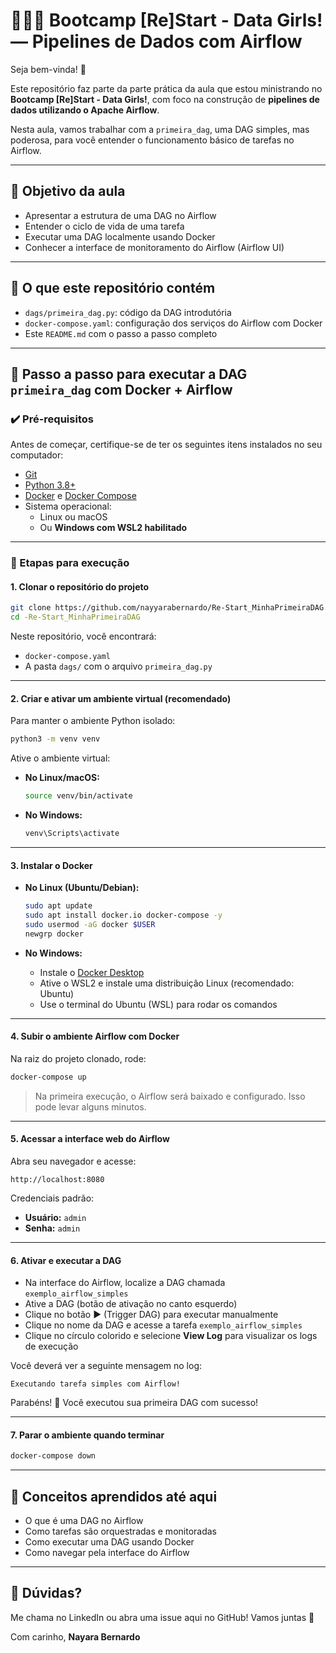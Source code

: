 # 👩🏽‍💻 Bootcamp [Re]Start - Data Girls! — Pipelines de Dados com Airflow

Seja bem-vinda! 💜

Este repositório faz parte da parte prática da aula que estou ministrando no **Bootcamp [Re]Start - Data Girls!**, com foco na construção de **pipelines de dados utilizando o Apache Airflow**.

Nesta aula, vamos trabalhar com a `primeira_dag`, uma DAG simples, mas poderosa, para você entender o funcionamento básico de tarefas no Airflow.

---

## 🎯 Objetivo da aula

- Apresentar a estrutura de uma DAG no Airflow
- Entender o ciclo de vida de uma tarefa
- Executar uma DAG localmente usando Docker
- Conhecer a interface de monitoramento do Airflow (Airflow UI)

---

## 📂 O que este repositório contém

- `dags/primeira_dag.py`: código da DAG introdutória
- `docker-compose.yaml`: configuração dos serviços do Airflow com Docker
- Este `README.md` com o passo a passo completo

---

## 🚀 Passo a passo para executar a DAG `primeira_dag` com Docker + Airflow

### ✔️ Pré-requisitos

Antes de começar, certifique-se de ter os seguintes itens instalados no seu computador:

- [Git](https://git-scm.com/downloads)
- [Python 3.8+](https://www.python.org/downloads/)
- [Docker](https://www.docker.com/products/docker-desktop) e [Docker Compose](https://docs.docker.com/compose/)
- Sistema operacional:
  - Linux ou macOS
  - Ou **Windows com WSL2 habilitado**

---

### 🧭 Etapas para execução

#### 1. Clonar o repositório do projeto

```bash
git clone https://github.com/nayyarabernardo/Re-Start_MinhaPrimeiraDAG.git
cd -Re-Start_MinhaPrimeiraDAG
````

Neste repositório, você encontrará:

* `docker-compose.yaml`
* A pasta `dags/` com o arquivo `primeira_dag.py`

---

#### 2. Criar e ativar um ambiente virtual (recomendado)

Para manter o ambiente Python isolado:

```bash
python3 -m venv venv
```

Ative o ambiente virtual:

* **No Linux/macOS:**

  ```bash
  source venv/bin/activate
  ```

* **No Windows:**

  ```cmd
  venv\Scripts\activate
  ```

---

#### 3. Instalar o Docker

* **No Linux (Ubuntu/Debian):**

  ```bash
  sudo apt update
  sudo apt install docker.io docker-compose -y
  sudo usermod -aG docker $USER
  newgrp docker
  ```

* **No Windows:**

  * Instale o [Docker Desktop](https://www.docker.com/products/docker-desktop)
  * Ative o WSL2 e instale uma distribuição Linux (recomendado: Ubuntu)
  * Use o terminal do Ubuntu (WSL) para rodar os comandos

---

#### 4. Subir o ambiente Airflow com Docker

Na raiz do projeto clonado, rode:

```bash
docker-compose up
```

> Na primeira execução, o Airflow será baixado e configurado. Isso pode levar alguns minutos.

---

#### 5. Acessar a interface web do Airflow

Abra seu navegador e acesse:

```
http://localhost:8080
```

Credenciais padrão:

* **Usuário:** `admin`
* **Senha:** `admin`

---

#### 6. Ativar e executar a DAG

* Na interface do Airflow, localize a DAG chamada `exemplo_airflow_simples`
* Ative a DAG (botão de ativação no canto esquerdo)
* Clique no botão ▶️ (Trigger DAG) para executar manualmente
* Clique no nome da DAG e acesse a tarefa `exemplo_airflow_simples`
* Clique no círculo colorido e selecione **View Log** para visualizar os logs de execução

Você deverá ver a seguinte mensagem no log:

```
Executando tarefa simples com Airflow!
```

Parabéns! 🎉 Você executou sua primeira DAG com sucesso!

---

#### 7. Parar o ambiente quando terminar

```bash
docker-compose down
```

---

## 🧠 Conceitos aprendidos até aqui

* O que é uma DAG no Airflow
* Como tarefas são orquestradas e monitoradas
* Como executar uma DAG usando Docker
* Como navegar pela interface do Airflow

---

## 🫶 Dúvidas?

Me chama no LinkedIn ou abra uma issue aqui no GitHub! Vamos juntas 💜

Com carinho,
**Nayara Bernardo**
